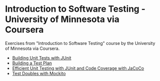 # Introduction to Software Testing - University of Minnesota via Coursera
Exercises from "Introduction to Software Testing" course by the University of Minnesota via Coursera.

- [Building Unit Tests with JUnit](./building_unit_test/README.md)
- [Building a Test Plan](./test_plan/README.md)
- [Efficient Unit Testing with JUnit and Code Coverage with JaCoCo](./CoffeeMaker/README.md)
- [Test Doubles with Mockito](./TestDoubles/README.md)
